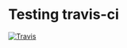 # Testing travis-ci
[![Travis](https://img.shields.io/travis/4km3/test-travis.svg)](https://travis-ci.org/4km3/test-travis)
